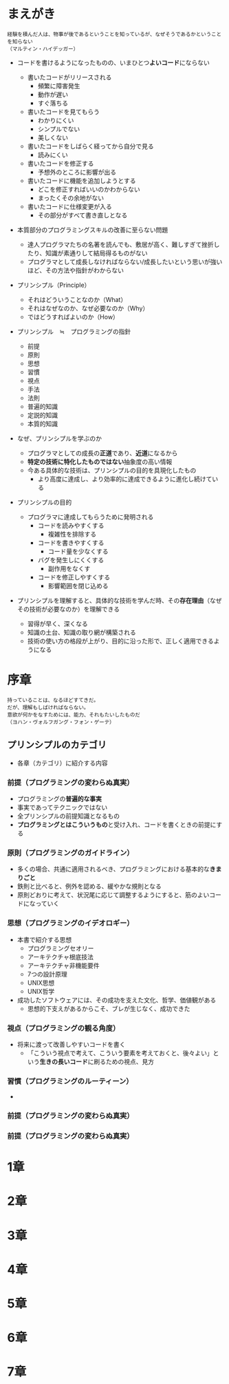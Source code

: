 # まえがき

```
経験を積んだ人は、物事が後であるということを知っているが、なぜそうであるかということを知らない  
（マルティン・ハイデッガー）
```

- コードを書けるようになったものの、いまひとつ**よいコード**にならない
  - 書いたコードがリリースされる
      - 頻繁に障害発生
      - 動作が遅い
      - すぐ落ちる
  - 書いたコードを見てもらう
      - わかりにくい
      - シンプルでない
      - 美しくない
  - 書いたコードをしばらく経ってから自分で見る
      - 読みにくい
  - 書いたコードを修正する
      - 予想外のところに影響が出る
  - 書いたコードに機能を追加しようとする
      - どこを修正すればいいのかわからない
      - まったくその余地がない
  - 書いたコードに仕様変更が入る
      - その部分がすべて書き直しとなる

- 本質部分のプログラミングスキルの改善に至らない問題
  - 達人プログラマたちの名著を読んでも、敷居が高く、難しすぎて挫折したり、知識が素通りして結局得るものがない
  - プログラマとして成長しなければならない/成長したいという思いが強いほど、その方法や指針がわからない

- プリンシプル（Principle）
  - それはどういうことなのか（What）
  - それはなぜなのか、なぜ必要なのか（Why）
  - ではどうすればよいのか（How）

- プリンシプル　≒　プログラミングの指針
  - 前提
  - 原則
  - 思想
  - 習慣
  - 視点
  - 手法
  - 法則
  - 普遍的知識
  - 定説的知識
  - 本質的知識

- なぜ、プリンシプルを学ぶのか
  - プログラマとしての成長の**正道**であり、**近道**になるから
  - **特定の技術に特化したものではない**抽象度の高い情報
  - 今ある具体的な技術は、プリンシプルの目的を具現化したもの
      - より高度に達成し、より効率的に達成できるように進化し続けている

- プリンシプルの目的
  - プログラマに達成してもらうために発明される
    - コードを読みやすくする
      - 複雑性を排除する
    - コードを書きやすくする
      - コード量を少なくする
    - バグを発生しにくくする
      - 副作用をなくす
    - コードを修正しやすくする
      - 影響範囲を閉じ込める

- プリンシプルを理解すると、具体的な技術を学んだ時、その**存在理由**（なぜその技術が必要なのか）を理解できる
  - 習得が早く、深くなる
  - 知識の土台、知識の取り網が構築される
  - 技術の使い方の格段が上がり、目的に沿った形で、正しく適用できるようになる

# 序章

```
持っていることは、なるほどすてきだ。  
だが、理解もしばければならない。  
意欲が何かをなすためには、能力、それもたいしたものだ  
（ヨハン・ヴォルフガング・フォン・ゲーテ）
```

## プリンシプルのカテゴリ

- 各章（カテゴリ）に紹介する内容

### 前提（プログラミングの変わらぬ真実）

- プログラミングの**普遍的な事実**
- 事実であってテクニックではない
- 全プリンシプルの前提知識となるもの
- **プログラミングとはこういうもの**と受け入れ、コードを書くときの前提にする

### 原則（プログラミングのガイドライン）

- 多くの場合、共通に適用されるべき、プログラミングにおける基本的な**きまりごと**
- 鉄則と比べると、例外を認める、緩やかな規則となる
- 原則どおりに考えて、状況尾に応じて調整するようにすると、筋のよいコードになっていく

### 思想（プログラミングのイデオロギー）

- 本書で紹介する思想
  - プログラミングセオリー
  - アーキテクチャ根底技法
  - アーキテクチャ非機能要件
  - 7つの設計原理
  - UNIX思想
  - UNIX哲学
- 成功したソフトウェアには、その成功を支えた文化、哲学、価値観がある
  - 思想的下支えがあるからこそ、ブレが生じなく、成功できた


### 視点（プログラミングの観る角度）

- 将来に渡って改善しやすいコードを書く
  - 「こういう視点で考えて、こういう要素を考えておくと、後々よい」という**生きの長いコード**に刷るための視点、見方

### 習慣（プログラミングのルーティーン）

- 

### 前提（プログラミングの変わらぬ真実）
### 前提（プログラミングの変わらぬ真実）


# 1章

# 2章

# 3章

# 4章

# 5章

# 6章

# 7章
